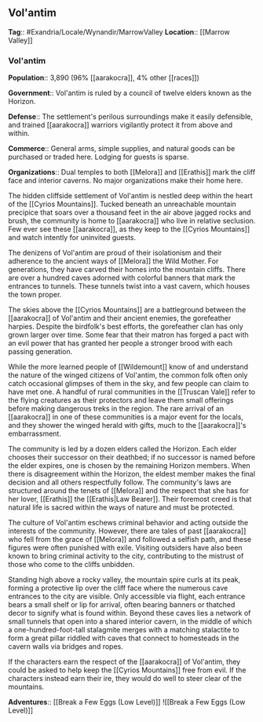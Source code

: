 ## Vol'antim
**Tag**:: #Exandria/Locale/Wynandir/MarrowValley
**Location**:: [[Marrow Valley]]

### Vol'antim

**Population**:: 3,890 (96% [[aarakocra]], 4% other [[races]])

**Government**:: Vol'antim is ruled by a council of twelve elders known as the Horizon.

**Defense**:: The settlement's perilous surroundings make it easily defensible, and trained [[aarakocra]] warriors vigilantly protect it from above and within.

**Commerce**:: General arms, simple supplies, and natural goods can be purchased or traded here. Lodging for guests is sparse.

**Organizations**:: Dual temples to both [[Melora]] and [[Erathis]] mark the cliff face and interior caverns. No major organizations make their home here.

The hidden cliffside settlement of Vol'antim is nestled deep within the heart of the [[Cyrios Mountains]]. Tucked beneath an unreachable mountain precipice that soars over a thousand feet in the air above jagged rocks and brush, the community is home to [[aarakocra]] who live in relative seclusion. Few ever see these [[aarakocra]], as they keep to the [[Cyrios Mountains]] and watch intently for uninvited guests.

The denizens of Vol'antim are proud of their isolationism and their adherence to the ancient ways of [[Melora]] the Wild Mother. For generations, they have carved their homes into the mountain cliffs. There are over a hundred caves adorned with colorful banners that mark the entrances to tunnels. These tunnels twist into a vast cavern, which houses the town proper.

The skies above the [[Cyrios Mountains]] are a battleground between the [[aarakocra]] of Vol'antim and their ancient enemies, the gorefeather harpies. Despite the birdfolk's best efforts, the gorefeather clan has only grown larger over time. Some fear that their matron has forged a pact with an evil power that has granted her people a stronger brood with each passing generation.

While the more learned people of [[Wildemount]] know of and understand the nature of the winged citizens of Vol'antim, the common folk often only catch occasional glimpses of them in the sky, and few people can claim to have met one. A handful of rural communities in the [[Truscan Vale]] refer to the flying creatures as their protectors and leave them small offerings before making dangerous treks in the region. The rare arrival of an [[aarakocra]] in one of these communities is a major event for the locals, and they shower the winged herald with gifts, much to the [[aarakocra]]'s embarrassment.

The community is led by a dozen elders called the Horizon. Each elder chooses their successor on their deathbed; if no successor is named before the elder expires, one is chosen by the remaining Horizon members. When there is disagreement within the Horizon, the eldest member makes the final decision and all others respectfully follow. The community's laws are structured around the tenets of [[Melora]] and the respect that she has for her lover, [[Erathis]] the [[Erathis|Law Bearer]]. Their foremost creed is that natural life is sacred within the ways of nature and must be protected.

The culture of Vol'antim eschews criminal behavior and acting outside the interests of the community. However, there are tales of past [[aarakocra]] who fell from the grace of [[Melora]] and followed a selfish path, and these figures were often punished with exile. Visiting outsiders have also been known to bring criminal activity to the city, contributing to the mistrust of those who come to the cliffs unbidden.

Standing high above a rocky valley, the mountain spire curls at its peak, forming a protective lip over the cliff face where the numerous cave entrances to the city are visible. Only accessible via flight, each entrance bears a small shelf or lip for arrival, often bearing banners or thatched decor to signify what is found within. Beyond these caves lies a network of small tunnels that open into a shared interior cavern, in the middle of which a one-hundred-foot-tall stalagmite merges with a matching stalactite to form a great pillar riddled with caves that connect to homesteads in the cavern walls via bridges and ropes.

If the characters earn the respect of the [[aarakocra]] of Vol'antim, they could be asked to help keep the [[Cyrios Mountains]] free from evil. If the characters instead earn their ire, they would do well to steer clear of the mountains.

**Adventures**:: [[Break a Few Eggs (Low Level)]]
![[Break a Few Eggs (Low Level)]]